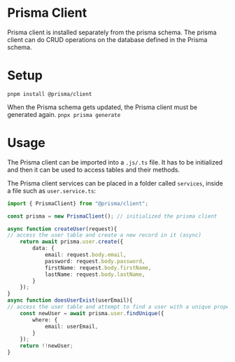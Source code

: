 # Prisma Client

Prisma client is installed separately from the prisma schema.
The prisma client can do CRUD operations on the database defined in the Prisma schema.

# Setup

`pnpm install @prisma/client`

When the Prisma schema gets updated, the Prisma client must be generated again.
`pnpx prisma generate`

# Usage

The Prisma client can be imported into a `.js/.ts` file.
It has to be initialized and then it can be used to access tables and their methods.

The Prisma client services can be placed in a folder called `services`, inside a file such as `user.service.ts`:

```ts
import { PrismaClient} from "@prisma/client";

const prisma = new PrismaClient(); // initialized the prisma client

async function createUser(request){
// access the user table and create a new record in it (async)
	return await prisma.user.create({
		data: {
			email: request.body.email,
			password: request.body.password,
			firstName: request.body.firstName,
			lastName: request.body.lastName,
		}
	});
} 
async function doesUserExist(userEmail){
// access the user table and attempt to find a user with a unique property matching the given value
	const newUser = await prisma.user.findUnique({
		where: {
			email: userEmail,
		}
	});
	return !!newUser;
} 
```